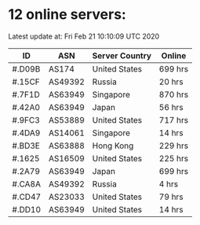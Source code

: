 # 12 online servers:

Latest update at: Fri Feb 21 10:10:09 UTC 2020

| ID | ASN | Server Country | Online |
| -- | --- | -------------- | ------ |
| #.D09B | AS174 | United States | 699 hrs |
| #.15CF | AS49392 | Russia | 20 hrs |
| #.7F1D | AS63949 | Singapore | 870 hrs |
| #.42A0 | AS63949 | Japan | 56 hrs |
| #.9FC3 | AS53889 | United States | 717 hrs |
| #.4DA9 | AS14061 | Singapore | 14 hrs |
| #.BD3E | AS63888 | Hong Kong | 229 hrs |
| #.1625 | AS16509 | United States | 225 hrs |
| #.2A79 | AS63949 | Japan | 699 hrs |
| #.CA8A | AS49392 | Russia | 4 hrs |
| #.CD47 | AS23033 | United States | 79 hrs |
| #.DD10 | AS63949 | United States | 14 hrs |

